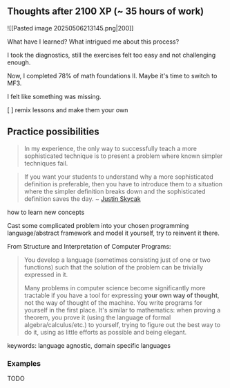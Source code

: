 ## Thoughts after 2100 XP (~ 35 hours of work)

![[Pasted image 20250506213145.png|200]]

What have I learned? What intrigued me about this process?

I took the diagnostics, still the exercises felt too easy and not challenging enough.

Now, I completed 78% of math foundations II. Maybe it's time to switch to MF3.

I felt like something was missing.

[ ] remix lessons and make them your own

## Practice possibilities

> In my experience, the only way to successfully teach a more sophisticated technique is to present a problem where known simpler techniques fail.

> If you want your students to understand why a more sophisticated definition is preferable, then you have to introduce them to a situation where the simpler definition breaks down and the sophisticated definition saves the day. ~ [Justin Skycak](https://www.justinmath.com/the-only-way-to-successfully-teach-a-more-sophisticated-technique/)

how to learn new concepts

Cast some complicated problem into your chosen programming language/abstract framework and model it yourself, try to reinvent it there.

From Structure and Interpretation of Computer Programs:

> You develop a language (sometimes consisting just of one or two functions) such that the solution of the problem can be trivially expressed in it.
> 
> Many problems in computer science become significantly more tractable if you have a tool for expressing __your own way of thought__, not the way of thought of the machine. You write programs for yourself in the first place. It's similar to mathematics: when proving a theorem, you prove it (using the language of formal algebra/calculus/etc.) to yourself, trying to figure out the best way to do it, using as little efforts as possible and being elegant.

keywords: language agnostic, domain specific languages
### Examples

TODO

